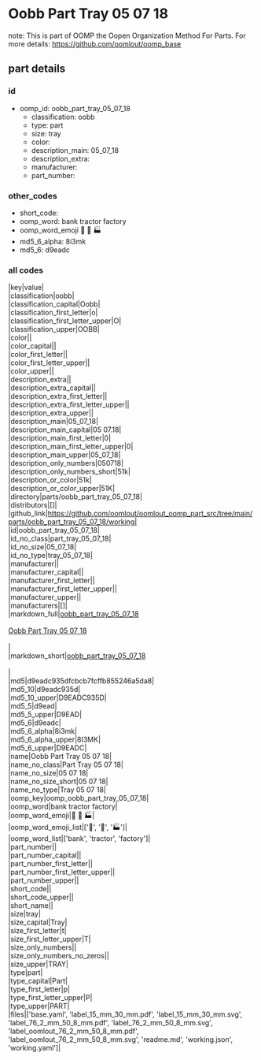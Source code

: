 # Oobb Part Tray 05 07 18  

note: This is part of OOMP the Oopen Organization Method For Parts. For more details: https://github.com/oomlout/oomp_base

##  part details





### id
* oomp_id: oobb_part_tray_05_07_18
  * classification: oobb
  * type: part
  * size: tray
  * color: 
  * description_main: 05_07_18
  * description_extra: 
  * manufacturer: 
  * part_number: 

### other_codes
* short_code: 
* oomp_word: bank tractor factory
* oomp_word_emoji :bank: :tractor: :factory:
* md5_6_alpha: 8i3mk
* md5_6: d9eadc

### all codes 
|key|value|  
|classification|oobb|  
|classification_capital|Oobb|  
|classification_first_letter|o|  
|classification_first_letter_upper|O|  
|classification_upper|OOBB|  
|color||  
|color_capital||  
|color_first_letter||  
|color_first_letter_upper||  
|color_upper||  
|description_extra||  
|description_extra_capital||  
|description_extra_first_letter||  
|description_extra_first_letter_upper||  
|description_extra_upper||  
|description_main|05_07_18|  
|description_main_capital|05 07.18|  
|description_main_first_letter|0|  
|description_main_first_letter_upper|0|  
|description_main_upper|05_07_18|  
|description_only_numbers|050718|  
|description_only_numbers_short|51k|  
|description_or_color|51k|  
|description_or_color_upper|51K|  
|directory|parts/oobb_part_tray_05_07_18|  
|distributors|[]|  
|github_link|https://github.com/oomlout/oomlout_oomp_part_src/tree/main/parts/oobb_part_tray_05_07_18/working|  
|id|oobb_part_tray_05_07_18|  
|id_no_class|part_tray_05_07_18|  
|id_no_size|05_07_18|  
|id_no_type|tray_05_07_18|  
|manufacturer||  
|manufacturer_capital||  
|manufacturer_first_letter||  
|manufacturer_first_letter_upper||  
|manufacturer_upper||  
|manufacturers|[]|  
|markdown_full|[oobb_part_tray_05_07_18](https://github.com/oomlout/oomlout_oomp_part_src/tree/main/parts/oobb_part_tray_05_07_18/working)<br>[](https://github.com/oomlout/oomlout_oomp_part_src/tree/main/parts/oobb_part_tray_05_07_18/working)<br>[Oobb Part Tray 05 07 18](https://github.com/oomlout/oomlout_oomp_part_src/tree/main/parts/oobb_part_tray_05_07_18/working)<br><br>|  
|markdown_short|[oobb_part_tray_05_07_18](https://github.com/oomlout/oomlout_oomp_part_src/tree/main/parts/oobb_part_tray_05_07_18/working)<br><br>|  
|md5|d9eadc935dfcbcb7fcffb855246a5da8|  
|md5_10|d9eadc935d|  
|md5_10_upper|D9EADC935D|  
|md5_5|d9ead|  
|md5_5_upper|D9EAD|  
|md5_6|d9eadc|  
|md5_6_alpha|8i3mk|  
|md5_6_alpha_upper|8I3MK|  
|md5_6_upper|D9EADC|  
|name|Oobb Part Tray 05 07 18|  
|name_no_class|Part Tray 05 07 18|  
|name_no_size|05 07 18|  
|name_no_size_short|05 07 18|  
|name_no_type|Tray 05 07 18|  
|oomp_key|oomp_oobb_part_tray_05_07_18|  
|oomp_word|bank tractor factory|  
|oomp_word_emoji|:bank: :tractor: :factory:|  
|oomp_word_emoji_list|[':bank:', ':tractor:', ':factory:']|  
|oomp_word_list|['bank', 'tractor', 'factory']|  
|part_number||  
|part_number_capital||  
|part_number_first_letter||  
|part_number_first_letter_upper||  
|part_number_upper||  
|short_code||  
|short_code_upper||  
|short_name||  
|size|tray|  
|size_capital|Tray|  
|size_first_letter|t|  
|size_first_letter_upper|T|  
|size_only_numbers||  
|size_only_numbers_no_zeros||  
|size_upper|TRAY|  
|type|part|  
|type_capital|Part|  
|type_first_letter|p|  
|type_first_letter_upper|P|  
|type_upper|PART|  
|files|['base.yaml', 'label_15_mm_30_mm.pdf', 'label_15_mm_30_mm.svg', 'label_76_2_mm_50_8_mm.pdf', 'label_76_2_mm_50_8_mm.svg', 'label_oomlout_76_2_mm_50_8_mm.pdf', 'label_oomlout_76_2_mm_50_8_mm.svg', 'readme.md', 'working.json', 'working.yaml']|  
